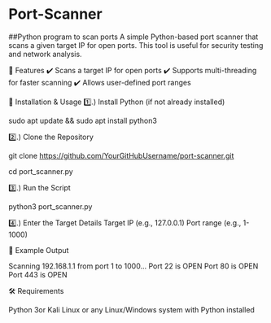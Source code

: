 # Port-Scanner
##Python program to scan ports
A simple Python-based port scanner that scans a given target IP for open ports. This tool is useful for security testing and network analysis.

🚀 Features
✔️ Scans a target IP for open ports
✔️ Supports multi-threading for faster scanning
✔️ Allows user-defined port ranges

📌 Installation & Usage
1️⃣.) Install Python (if not already installed)

sudo apt update && sudo apt install python3

2️⃣.) Clone the Repository

git clone https://github.com/YourGitHubUsername/port-scanner.git

cd port_scanner.py

3️⃣.)  Run the Script

python3 port_scanner.py

4️⃣.)  Enter the Target Details
Target IP (e.g., 127.0.0.1)
Port range (e.g., 1-1000)

🔹 Example Output

Scanning 192.168.1.1 from port 1 to 1000...
Port 22 is OPEN
Port 80 is OPEN
Port 443 is OPEN

🛠 Requirements

Python 3or  Kali Linux or any Linux/Windows system with Python installed

       
